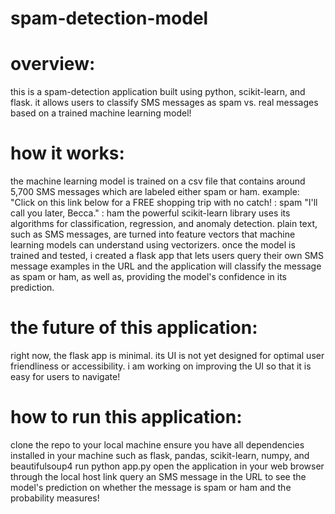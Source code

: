 # spam-detection-model
# overview:
this is a spam-detection application built using python, scikit-learn, and flask. it allows users to classify SMS messages as spam vs. real messages based on a trained machine learning model! 
# how it works:
the machine learning model is trained on a csv file that contains around 5,700 SMS messages which are labeled either spam or ham.
example: "Click on this link below for a FREE shopping trip with no catch! : spam
         "I'll call you later, Becca."                                     : ham
the powerful scikit-learn library uses its algorithms for classification, regression, and anomaly detection. plain text, such as SMS messages, are turned into feature vectors that machine learning models can understand using vectorizers.
once the model is trained and tested, i created a flask app that lets users query their own SMS message examples in the URL and the application will classify the message as spam or ham, as well as, providing the model's confidence in its prediction.
# the future of this application:
right now, the flask app is minimal. its UI is not yet designed for optimal user friendliness or accessibility. i am working on improving the UI so that it is easy for users to navigate!
# how to run this application:
clone the repo to your local machine
ensure you have all dependencies installed in your machine such as flask, pandas, scikit-learn, numpy, and beautifulsoup4
run python app.py
open the application in your web browser through the local host link
query an SMS message in the URL to see the model's prediction on whether the message is spam or ham and the probability measures!
